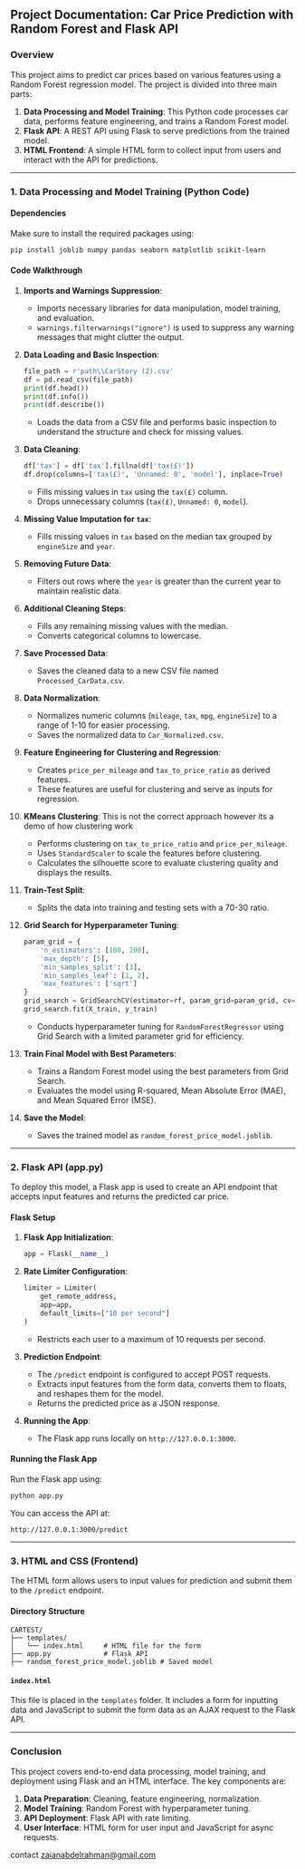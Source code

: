 ## Project Documentation: Car Price Prediction with Random Forest and Flask API

### Overview

This project aims to predict car prices based on various features using a Random Forest regression model. The project is divided into three main parts:
1. **Data Processing and Model Training**: This Python code processes car data, performs feature engineering, and trains a Random Forest model.
2. **Flask API**: A REST API using Flask to serve predictions from the trained model.
3. **HTML Frontend**: A simple HTML form to collect input from users and interact with the API for predictions.

---

### 1. Data Processing and Model Training (Python Code)

#### Dependencies

Make sure to install the required packages using:

```bash
pip install joblib numpy pandas seaborn matplotlib scikit-learn
```

#### Code Walkthrough

1. **Imports and Warnings Suppression**:
   - Imports necessary libraries for data manipulation, model training, and evaluation.
   - `warnings.filterwarnings("ignore")` is used to suppress any warning messages that might clutter the output.

2. **Data Loading and Basic Inspection**:
   ```python
   file_path = r'path\\CarStory (2).csv'
   df = pd.read_csv(file_path)
   print(df.head())
   print(df.info())
   print(df.describe())
   ```
   - Loads the data from a CSV file and performs basic inspection to understand the structure and check for missing values.

3. **Data Cleaning**:
   ```python
   df['tax'] = df['tax'].fillna(df['tax(£)'])
   df.drop(columns=['tax(£)', 'Unnamed: 0', 'model'], inplace=True)
   ```
   - Fills missing values in `tax` using the `tax(£)` column.
   - Drops unnecessary columns (`tax(£)`, `Unnamed: 0`, `model`).

4. **Missing Value Imputation for `tax`**:
   - Fills missing values in `tax` based on the median tax grouped by `engineSize` and `year`.

5. **Removing Future Data**:
   - Filters out rows where the `year` is greater than the current year to maintain realistic data.

6. **Additional Cleaning Steps**:
   - Fills any remaining missing values with the median.
   - Converts categorical columns to lowercase.

7. **Save Processed Data**:
   - Saves the cleaned data to a new CSV file named `Processed_CarData.csv`.

8. **Data Normalization**:
   - Normalizes numeric columns (`mileage`, `tax`, `mpg`, `engineSize`) to a range of 1-10 for easier processing.
   - Saves the normalized data to `Car_Normalized.csv`.

9. **Feature Engineering for Clustering and Regression**:
   - Creates `price_per_mileage` and `tax_to_price_ratio` as derived features.
   - These features are useful for clustering and serve as inputs for regression.

10. **KMeans Clustering**:
This is not the correct approach however its a demo of how clustering work
    - Performs clustering on `tax_to_price_ratio` and `price_per_mileage`.
    - Uses `StandardScaler` to scale the features before clustering.
    - Calculates the silhouette score to evaluate clustering quality and displays the results.


11. **Train-Test Split**:
    - Splits the data into training and testing sets with a 70-30 ratio.

12. **Grid Search for Hyperparameter Tuning**:
    ```python
    param_grid = {
        'n_estimators': [100, 200],
        'max_depth': [5],
        'min_samples_split': [3],
        'min_samples_leaf': [1, 2],
        'max_features': ['sqrt']
    }
    grid_search = GridSearchCV(estimator=rf, param_grid=param_grid, cv=5, n_jobs=-1, verbose=2, scoring='r2')
    grid_search.fit(X_train, y_train)
    ```
    - Conducts hyperparameter tuning for `RandomForestRegressor` using Grid Search with a limited parameter grid for efficiency.

13. **Train Final Model with Best Parameters**:
    - Trains a Random Forest model using the best parameters from Grid Search.
    - Evaluates the model using R-squared, Mean Absolute Error (MAE), and Mean Squared Error (MSE).

14. **Save the Model**:
    - Saves the trained model as `random_forest_price_model.joblib`.

---

### 2. Flask API (app.py)

To deploy this model, a Flask app is used to create an API endpoint that accepts input features and returns the predicted car price.

#### Flask Setup

1. **Flask App Initialization**:
   ```python
   app = Flask(__name__)
   ```

2. **Rate Limiter Configuration**:
   ```python
   limiter = Limiter(
       get_remote_address,
       app=app,
       default_limits=["10 per second"]
   )
   ```
   - Restricts each user to a maximum of 10 requests per second.

3. **Prediction Endpoint**:
   - The `/predict` endpoint is configured to accept POST requests.
   - Extracts input features from the form data, converts them to floats, and reshapes them for the model.
   - Returns the predicted price as a JSON response.

4. **Running the App**:
   - The Flask app runs locally on `http://127.0.0.1:3000`.

#### Running the Flask App

Run the Flask app using:
```bash
python app.py
```

You can access the API at:
```
http://127.0.0.1:3000/predict
```

---

### 3. HTML and CSS (Frontend)

The HTML form allows users to input values for prediction and submit them to the `/predict` endpoint.

#### Directory Structure

```
CARTEST/
├── templates/
│   └── index.html     # HTML file for the form
├── app.py             # Flask API
├── random_forest_price_model.joblib # Saved model
```

#### `index.html`

This file is placed in the `templates` folder. It includes a form for inputting data and JavaScript to submit the form data as an AJAX request to the Flask API.


---

### Conclusion

This project covers end-to-end data processing, model training, and deployment using Flask and an HTML interface. The key components are:

1. **Data Preparation**: Cleaning, feature engineering, normalization.
2. **Model Training**: Random Forest with hyperparameter tuning.
3. **API Deployment**: Flask API with rate limiting.
4. **User Interface**: HTML form for user input and JavaScript for async requests.

contact zaianabdelrahman@gmail.com
